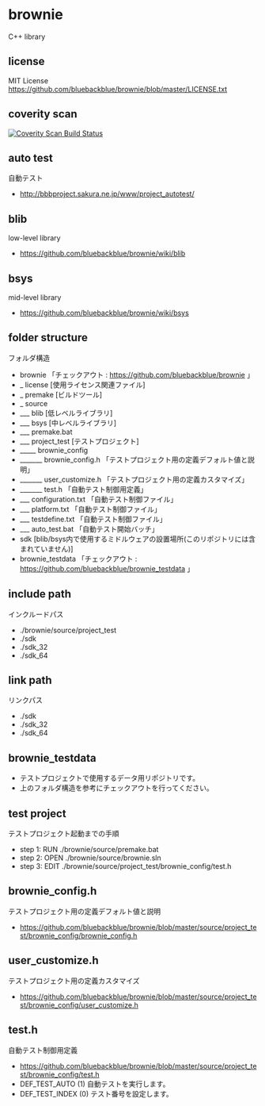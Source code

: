 # brownie
C++ library

## license
MIT License
https://github.com/bluebackblue/brownie/blob/master/LICENSE.txt

## coverity scan
<a href="https://scan.coverity.com/projects/brownie">
  <img alt="Coverity Scan Build Status"
       src="https://scan.coverity.com/projects/14637/badge.svg"/>
</a>

## auto test
自動テスト
* http://bbbproject.sakura.ne.jp/www/project_autotest/

## blib
low-level library
* https://github.com/bluebackblue/brownie/wiki/blib

## bsys
mid-level library
* https://github.com/bluebackblue/brownie/wiki/bsys

## folder structure
フォルダ構造
* brownie 「チェックアウト : https://github.com/bluebackblue/brownie 」
* _ license [使用ライセンス関連ファイル]
* _ premake [ビルドツール]
* _ source
* ___ blib [低レベルライブラリ]
* ___ bsys [中レベルライブラリ]
* ___ premake.bat
* ___ project_test [テストプロジェクト]
* _____ brownie_config
* _______ brownie_config.h 「テストプロジェクト用の定義デフォルト値と説明」
* _______ user_customize.h 「テストプロジェクト用の定義カスタマイズ」
* _______ test.h 「自動テスト制御用定義」
* ___ configuration.txt 「自動テスト制御ファイル」
* ___ platform.txt 「自動テスト制御ファイル」
* ___ testdefine.txt 「自動テスト制御ファイル」
* ___ auto_test.bat 「自動テスト開始バッチ」
* sdk [blib/bsys内で使用するミドルウェアの設置場所(このリポジトリには含まれていません)]
* brownie_testdata 「チェックアウト : https://github.com/bluebackblue/brownie_testdata 」 

## include path
インクルードパス
* ./brownie/source/project_test
* ./sdk
* ./sdk_32
* ./sdk_64

## link path
リンクパス
* ./sdk
* ./sdk_32
* ./sdk_64

## brownie_testdata
* テストプロジェクトで使用するデータ用リポジトリです。
* 上のフォルダ構造を参考にチェックアウトを行ってください。

## test project
テストプロジェクト起動までの手順
* step 1: RUN  ./brownie/source/premake.bat
* step 2: OPEN ./brownie/source/brownie.sln
* step 3: EDIT ./brownie/source/project_test/brownie_config/test.h

## brownie_config.h
テストプロジェクト用の定義デフォルト値と説明
* https://github.com/bluebackblue/brownie/blob/master/source/project_test/brownie_config/brownie_config.h

## user_customize.h
テストプロジェクト用の定義カスタマイズ
* https://github.com/bluebackblue/brownie/blob/master/source/project_test/brownie_config/user_customize.h

## test.h
自動テスト制御用定義
* https://github.com/bluebackblue/brownie/blob/master/source/project_test/brownie_config/test.h
* DEF_TEST_AUTO (1) 自動テストを実行します。
* DEF_TEST_INDEX (0) テスト番号を設定します。


